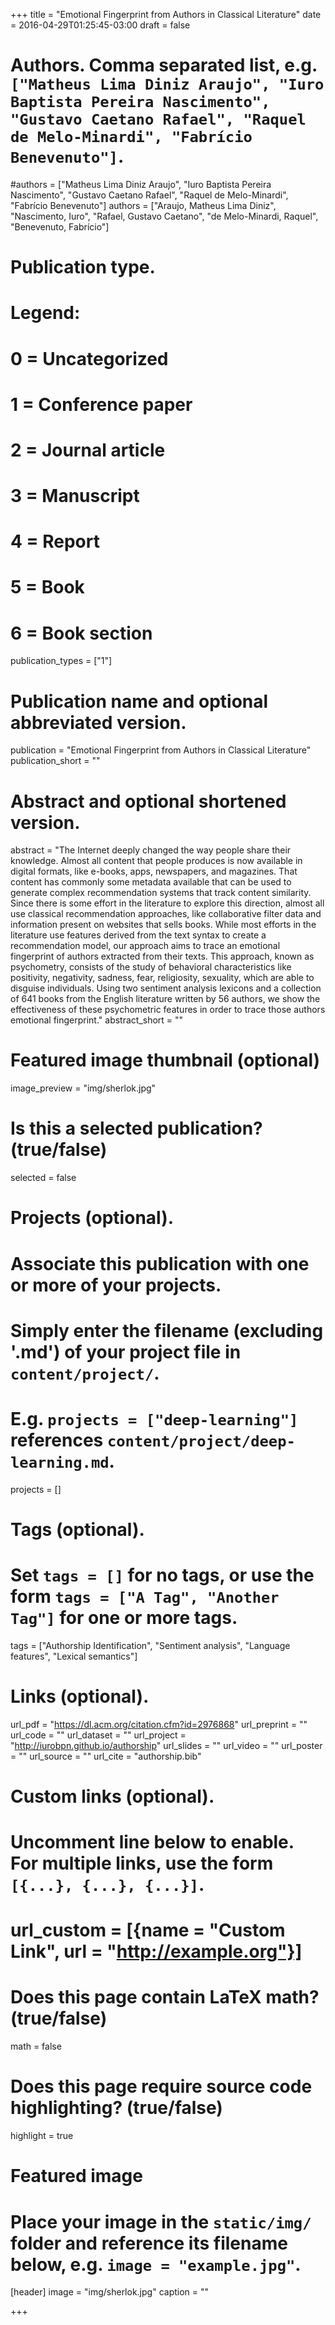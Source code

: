 +++
title = "Emotional Fingerprint from Authors in Classical Literature"
date = 2016-04-29T01:25:45-03:00
draft = false

# Authors. Comma separated list, e.g. `["Matheus Lima Diniz Araujo", "Iuro Baptista Pereira Nascimento", "Gustavo Caetano Rafael", "Raquel de Melo-Minardi", "Fabrício Benevenuto"]`.
#authors = ["Matheus Lima Diniz Araujo", "Iuro Baptista Pereira Nascimento", "Gustavo Caetano Rafael", "Raquel de Melo-Minardi", "Fabrício Benevenuto"]
authors = ["Araujo, Matheus Lima Diniz", "Nascimento, Iuro", "Rafael, Gustavo Caetano", "de Melo-Minardi, Raquel", "Benevenuto, Fabrício"]

# Publication type.
# Legend:
# 0 = Uncategorized
# 1 = Conference paper
# 2 = Journal article
# 3 = Manuscript
# 4 = Report
# 5 = Book
# 6 = Book section
publication_types = ["1"]

# Publication name and optional abbreviated version.
publication = "Emotional Fingerprint from Authors in Classical Literature"
publication_short = ""

# Abstract and optional shortened version.
abstract = "The Internet deeply changed the way people share their knowledge. Almost all content that people produces is now available in digital formats, like e-books, apps, newspapers, and magazines. That content has commonly some metadata available that can be used to generate complex recommendation systems that track content similarity. Since there is some effort in the literature to explore this direction, almost all use classical recommendation approaches, like collaborative filter data and information present on websites that sells books. While most efforts in the literature use features derived from the text syntax to create a recommendation model, our approach aims to trace an emotional fingerprint of authors extracted from their texts. This approach, known as psychometry, consists of the study of behavioral characteristics like positivity, negativity, sadness, fear, religiosity, sexuality, which are able to disguise individuals. Using two sentiment analysis lexicons and a collection of 641 books from the English literature written by 56 authors, we show the effectiveness of these psychometric features in order to trace those authors emotional fingerprint."
abstract_short = ""

# Featured image thumbnail (optional)
image_preview = "img/sherlok.jpg"

# Is this a selected publication? (true/false)
selected = false

# Projects (optional).
#   Associate this publication with one or more of your projects.
#   Simply enter the filename (excluding '.md') of your project file in `content/project/`.
#   E.g. `projects = ["deep-learning"]` references `content/project/deep-learning.md`.
projects = []

# Tags (optional).
#   Set `tags = []` for no tags, or use the form `tags = ["A Tag", "Another Tag"]` for one or more tags.
tags = ["Authorship Identification", "Sentiment analysis", "Language features", "Lexical semantics"]

# Links (optional).
url_pdf = "https://dl.acm.org/citation.cfm?id=2976868"
url_preprint = ""
url_code = ""
url_dataset = ""
url_project = "http://iurobpn.github.io/authorship"
url_slides = ""
url_video = ""
url_poster = ""
url_source = ""
url_cite = "authorship.bib"

# Custom links (optional).
#   Uncomment line below to enable. For multiple links, use the form `[{...}, {...}, {...}]`.
# url_custom = [{name = "Custom Link", url = "http://example.org"}]

# Does this page contain LaTeX math? (true/false)
math = false

# Does this page require source code highlighting? (true/false)
highlight = true

# Featured image
# Place your image in the `static/img/` folder and reference its filename below, e.g. `image = "example.jpg"`.
[header]
image = "img/sherlok.jpg"
caption = ""

+++
